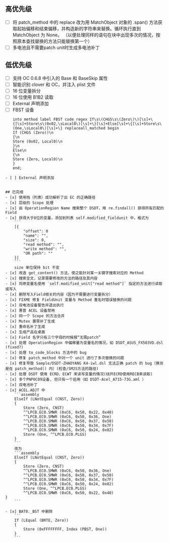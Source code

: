 ## 高优先级
- [ ] 将 patch_method 中的 replace 改为用 MatchObject 对象的 .span() 方法获取起始偏移和结束偏移，并构造新的字符串来替换。循环执行直到 MatchObject 为 None。
        （以便处理同样的语句在块中出现多次的情况，按照原本查找替换的方法只能替换第一个）
- [ ] 多电池且不需要patch unit时生成多电池补丁

## 低优先级
- [ ] 支持 OC 0.6.8 中引入的 Base 和 BaseSkip 属性
- [ ] 智能识别 clover 和 OC，并注入 plist 文件
- [ ] 16 位变量拆分
- [ ] 16 位使用 B1B2 读取
- [ ] External 声明添加
- [ ] FBST 设备
    ```
    into method label FBST code_regex If\s\(CHGS\s\(Zero\)\)[\s]+\{[\s]+Store\s\(0x02,\sLocal0\)[\s]+\}[\s]+Else[\s]+\{[\s]+Store\s\(One,\sLocal0\)[\s]+\} replaceall_matched begin
    If (CHGS (Zero))\n
    {\n
    Store (0x02, Local0)\n
    }\n
    Else\n
    {\n
    Store (Zero, Local0)\n
    }
    end;
```
- [ ] External 声明添加


## 已完成
- [x] 使用栈（列表）成功解析了出 EC 的正确路径
- [x] 层级的 Scope 处理
- [x] 由 OperationRegion Name 搜索整个 DSDT，用 re.findall() 获得所有匹配的 Field
- [x] 获得大于8位的变量，添加到列表 self.modified_fieldunit 中，格式为
    ```
    [{
        "offset": 0
        "name": "",
        "size": 0,
        "read method": "",
        "write method": "",
        "OR path": ""
    }]
    ```
    size 单位保持 bit 不变
- [x] 改造 get_content() 方法，使之能针对某一关键字搜索对应的 Method
- [x] 搜索全文，记录需要修改的方法的路径及其内容
- [x] 将原变量名使用 `self.modified_unit["read method"]` 指定的方法进行读取或写入
- [x] 删除写入Field相关的内容（因为不需要进行变量拆分）
- [x] FIXME 修复 FieldUnit 变量与 Method 重名时错误替换的问题
- [x] 双电池设备警告并退出执行
- [x] 惠普 ACEL 设备禁用
- [x] 同一个 Scope 的方法合并
- [x] Mutex 置零补丁生成
- [x] 重命名补丁生成
- [x] 生成产品在桌面
- [x] Field 名字只有三个字母的时候报“无需patch”
- [x] 处理 OperationRegion 中偏移量为变量名的情况，如 DSDT_ASUS_FX503VD.dsl (fixed?)
- [x] 处理 to_code_blocks 方法中的 bug
- [x] 修复 patch_method 中对一个 unit 进行了多次替换的问题
- [x] 修复导致 Sample/DSDT-ZHAOYANG K4-iwl.dsl 无法正确 patch 的 bug（猜测是在 patch_method() 内）(检查/SM2S方法的路径)
- [x] 处理 DSDT 使用 ECRD、ECWT 来读写变量的情况(绕开ECRD使用RECB来读取)
- [x] 多个PNP0C09设备, 但只有一个启用（如 DSDT-Acel_A715-73G.aml ）
- [x] 双电池补丁
- [x] ACEL.ADJT 中
    ```assembly
    ElseIf (LNotEqual (CNST, Zero))
    {
        Store (Zero, CNST)
        ^^LPCB.EC0.SMWR (0xC6, 0x50, 0x22, 0x40)
        ^^LPCB.EC0.SMWR (0xC6, 0x50, 0x36, One)
        ^^LPCB.EC0.SMWR (0xC6, 0x50, 0x37, 0x50)
        ^^LPCB.EC0.SMWR (0xC6, 0x50, 0x34, 0x7F)
        ^^LPCB.EC0.SMWR (0xC6, 0x50, 0x24, 0x02)
        Store (One, ^^LPCB.EC0.PLGS)
    }
    ```
    改为
    ```assembly
    ElseIf (LNotEqual (CNST, Zero))
    {
        Store (Zero, CNST)
        ^^LPCB.EC0.SMWR (0xC6, 0x50, 0x36, One)
        ^^LPCB.EC0.SMWR (0xC6, 0x50, 0x37, 0x50)
        ^^LPCB.EC0.SMWR (0xC6, 0x50, 0x34, 0x7F)
        ^^LPCB.EC0.SMWR (0xC6, 0x50, 0x24, 0x02)
        Store (One, ^^LPCB.EC0.PLGS)
        ^^LPCB.EC0.SMWR (0xC6, 0x50, 0x22, 0x40)
}
    ```

- [x] BAT0._BST 中删除
    ```
    If (LEqual (BRTE, Zero))
    {
        Store (0xFFFFFFFF, Index (PBST, One))
    }
    ```
